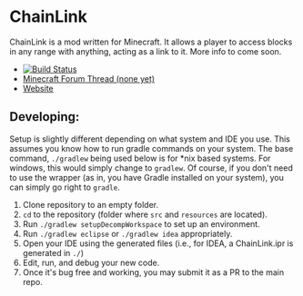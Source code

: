 ChainLink
==========
ChainLink is a mod written for Minecraft. It allows a player to access blocks in any range with anything, acting as a link to it. More info to come soon.
- [![Build Status](https://travis-ci.org/TechShroom/ChainLink.svg?branch=master)](https://travis-ci.org/TechShroom/ChainLink)
- [Minecraft Forum Thread (none yet)](#)
- [Website](http://techshroom.com/other/minecraft/mods/ChainLink/)

Developing:
----------
Setup is slightly different depending on what system and IDE you use.
This assumes you know how to run gradle commands on your system.
The base command, `./gradlew` being used below is for \*nix based systems. For windows, this would simply change to `gradlew`.
Of course, if you don't need to use the wrapper (as in, you have Gradle installed on your system), you can simply go right to `gradle`.


1. Clone repository to an empty folder.
2. `cd` to the repository (folder where `src` and `resources` are located).
3. Run `./gradlew setupDecompWorkspace` to set up an environment.
4. Run `./gradlew eclipse` or `./gradlew idea` appropriately.
5. Open your IDE using the generated files (i.e., for IDEA, a ChainLink.ipr is generated in `./`)
6. Edit, run, and debug your new code.
7. Once it's bug free and working, you may submit it as a PR to the main repo.
